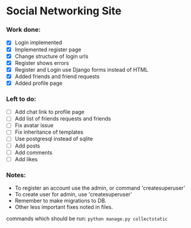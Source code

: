 # Social Networking Site

### Work done:

- [x] Login implemented
- [x] Implemented register page
- [x] Change structure of login urls
- [x] Register shows errors
- [x] Register and Login use Django forms instead of HTML
- [x] Added friends and friend requests
- [x] Added profile page

### Left to do:

- [ ] Add chat link to profile page
- [ ] Add list of friends requests and friends
- [ ] Fix avatar issue
- [ ] Fix inheritance of templates
- [ ] Use postgresql instead of sqlite
- [ ] Add posts
- [ ] Add comments
- [ ] Add likes

### Notes:

- To register an account use the admin, or command 'createsuperuser'
- To create user for admin, use 'createsuperuser'
- Remember to make migrations to DB.
- Other less important fixes noted in files.

commands which should be run:
`python manage.py collectstatic`
